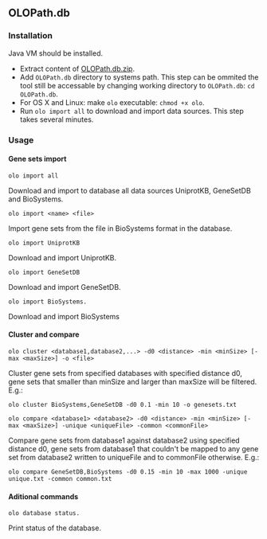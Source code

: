 ## OLOPath.db

### Installation

Java VM should be installed.

* Extract content of [OLOPath.db.zip](https://github.com/INTERCROSSING/OLOPath.db/blob/master/OLOPath.db.zip?raw=true).
* Add `OLOPath.db` directory to systems path. This step can be ommited the tool still be accessable by changing working directory to `OLOPath.db`: `cd OLOPath.db`.
* For OS X and Linux: make `olo` executable: `chmod +x olo`.
* Run `olo import all` to download and import data sources. This step takes several minutes.

### Usage

#### Gene sets import

```
olo import all
```
Download and import to database all data sources UniprotKB, GeneSetDB and BioSystems.

```
olo import <name> <file>
```
Import gene sets from the file in BioSystems format in the database.

```
olo import UniprotKB
```
Download and import UniprotKB.

```
olo import GeneSetDB
```
Download and import GeneSetDB.

```
olo import BioSystems.
```
Download and import BioSystems


#### Cluster and compare

```
olo cluster <database1,database2,...> -d0 <distance> -min <minSize> [-max <maxSize>] -o <file>
```
Cluster gene sets from specified databases with specified distance d0,
gene sets that smaller than minSize and larger than maxSize will be filtered. E.g.:
```
olo cluster BioSystems,GeneSetDB -d0 0.1 -min 10 -o genesets.txt
```

```
olo compare <database1> <database2> -d0 <distance> -min <minSize> [-max <maxSize>] -unique <uniqueFile> -common <commonFile>
```
Compare gene sets from database1 against database2 using specified distance d0,
gene sets from database1 that couldn't be mapped to any gene set from database2 written to uniqueFile
and to commonFile otherwise. E.g.:

```
olo compare GeneSetDB,BioSystems -d0 0.15 -min 10 -max 1000 -unique unique.txt -common common.txt
```

#### Aditional commands

```
olo database status.
```
Print status of the database.
